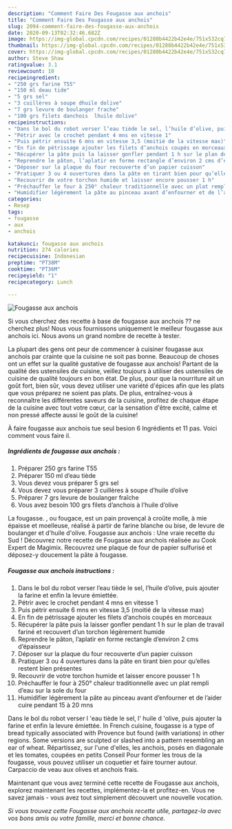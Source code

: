 ```yaml
---
description: "Comment Faire Des Fougasse aux anchois"
title: "Comment Faire Des Fougasse aux anchois"
slug: 2094-comment-faire-des-fougasse-aux-anchois
date: 2020-09-13T02:32:46.682Z
image: https://img-global.cpcdn.com/recipes/01280b4422b42e4e/751x532cq70/fougasse-aux-anchois-photo-principale-de-la-recette.jpg
thumbnail: https://img-global.cpcdn.com/recipes/01280b4422b42e4e/751x532cq70/fougasse-aux-anchois-photo-principale-de-la-recette.jpg
cover: https://img-global.cpcdn.com/recipes/01280b4422b42e4e/751x532cq70/fougasse-aux-anchois-photo-principale-de-la-recette.jpg
author: Steve Shaw
ratingvalue: 3.1
reviewcount: 10
recipeingredient:
- "250 grs farine T55"
- "150 ml deau tide"
- "5 grs sel"
- "3 cuillères à soupe dhuile dolive"
- "7 grs levure de boulanger frache"
- "100 grs filets danchois  lhuile dolive"
recipeinstructions:
- "Dans le bol du robot verser l’eau tiède le sel, l’huile d’olive, puis ajouter la farine et enfin la levure émiettée."
- "Pétrir avec le crochet pendant 4 mns en vitesse 1"
- "Puis pétrir ensuite 6 mns en vitesse 3,5 (moitié de la vitesse max)"
- "En fin de pétrissage ajouter les filets d’anchois coupés en morceaux"
- "Récupérer la pâte puis la laisser gonfler pendant 1 h sur le plan de travail fariné et recouvert d’un torchon légèrement humide"
- "Reprendre le pâton, l’aplatir en forme rectangle d’environ 2 cms d’épaisseur"
- "Déposer sur la plaque du four recouverte d’un papier cuisson"
- "Pratiquer 3 ou 4 ouvertures dans la pâte en tirant bien pour qu’elles restent bien présentes"
- "Recouvrir de votre torchon humide et laisser encore pousser 1 h"
- "Préchauffer le four à 250° chaleur traditionnelle avec un plat rempli d’eau sur la sole du four"
- "Humidifier légèrement la pâte au pinceau avant d’enfourner et de l’aider cuire pendant 15 à 20 mns"
categories:
- Resep
tags:
- fougasse
- aux
- anchois

katakunci: fougasse aux anchois 
nutrition: 274 calories
recipecuisine: Indonesian
preptime: "PT38M"
cooktime: "PT36M"
recipeyield: "1"
recipecategory: Lunch

---
```



![Fougasse aux anchois](https://img-global.cpcdn.com/recipes/01280b4422b42e4e/751x532cq70/fougasse-aux-anchois-photo-principale-de-la-recette.jpg)

Si vous cherchez des recette à base de fougasse aux anchois ?? ne cherchez plus! Nous vous fournissons uniquement le meilleur fougasse aux anchois ici. Nous avons un grand nombre de recette à tester.

La plupart des gens ont peur de commencer à cuisiner fougasse aux anchois par crainte que la cuisine ne soit pas bonne. Beaucoup de choses ont un effet sur la qualité gustative de fougasse aux anchois! Partant de la qualité des ustensiles de cuisine, veillez toujours à utiliser des ustensiles de cuisine de qualité toujours en bon état. De plus, pour que la nourriture ait un goût fort, bien sûr, vous devez utiliser une variété d'épices afin que les plats que vous préparez ne soient pas plats. De plus, entraînez-vous à reconnaître les différentes saveurs de la cuisine, profitez de chaque étape de la cuisine avec tout votre cœur, car la sensation d'être excité, calme et non pressé affecte aussi le goût de la cuisine!

<!--inarticleads1-->

À faire fougasse aux anchois tue seul besion 6 Ingrédients et 11 pas. Voici comment vous faire il.

##### Ingrédients de fougasse aux anchois :

1. Préparer 250 grs farine T55
1. Préparer 150 ml d’eau tiède
1. Vous devez vous préparer 5 grs sel
1. Vous devez vous préparer 3 cuillères à soupe d’huile d’olive
1. Préparer 7 grs levure de boulanger fraîche
1. Vous avez besoin 100 grs filets d’anchois à l’huile d’olive


La fougasse. , ou fougace, est un pain provençal à croûte molle, à mie épaisse et moelleuse, réalisé à partir de farine blanche ou bise, de levure de boulanger et d&#39;huile d&#39;olive. Fougasse aux anchois : Une vraie recette du Sud ! Découvrez notre recette de Fougasse aux anchois réalisée au Cook Expert de Magimix. Recouvrez une plaque de four de papier sulfurisé et déposez-y doucement la pâte à fougasse. 

<!--inarticleads2-->

##### Fougasse aux anchois instructions :

1. Dans le bol du robot verser l’eau tiède le sel, l’huile d’olive, puis ajouter la farine et enfin la levure émiettée.
1. Pétrir avec le crochet pendant 4 mns en vitesse 1
1. Puis pétrir ensuite 6 mns en vitesse 3,5 (moitié de la vitesse max)
1. En fin de pétrissage ajouter les filets d’anchois coupés en morceaux
1. Récupérer la pâte puis la laisser gonfler pendant 1 h sur le plan de travail fariné et recouvert d’un torchon légèrement humide
1. Reprendre le pâton, l’aplatir en forme rectangle d’environ 2 cms d’épaisseur
1. Déposer sur la plaque du four recouverte d’un papier cuisson
1. Pratiquer 3 ou 4 ouvertures dans la pâte en tirant bien pour qu’elles restent bien présentes
1. Recouvrir de votre torchon humide et laisser encore pousser 1 h
1. Préchauffer le four à 250° chaleur traditionnelle avec un plat rempli d’eau sur la sole du four
1. Humidifier légèrement la pâte au pinceau avant d’enfourner et de l’aider cuire pendant 15 à 20 mns


Dans le bol du robot verser l &#39;eau tiède le sel, l&#39; huile d &#39;olive, puis ajouter la farine et enfin la levure émiettée. In French cuisine, fougasse is a type of bread typically associated with Provence but found (with variations) in other regions. Some versions are sculpted or slashed into a pattern resembling an ear of wheat. Répartissez, sur l&#39;une d&#39;elles, les anchois, posés en diagonale et les tomates, coupées en petits Conseil Pour former les trous de la fougasse, vous pouvez utiliser un coquetier et faire tourner autour. Carpaccio de veau aux olives et anchois frais. 

<!--inarticleads1-->

<p>
Maintenant que vous avez terminé cette recette de Fougasse aux anchois, explorez maintenant les recettes, implémentez-la et profitez-en. Vous ne savez jamais - vous avez tout simplement découvert une nouvelle vocation.
</p>

<p>
<i>Si vous trouvez cette Fougasse aux anchois recette utile, partagez-la avec vos bons amis ou votre famille, merci et bonne chance.</i>
</p>
